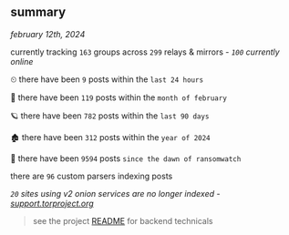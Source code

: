 
## summary
_february 12th, 2024_

currently tracking `163` groups across `299` relays & mirrors - _`100` currently online_

⏲ there have been `9` posts within the `last 24 hours`

🦈 there have been `119` posts within the `month of february`

🪐 there have been `782` posts within the `last 90 days`

🏚 there have been `312` posts within the `year of 2024`

🦕 there have been `9594` posts `since the dawn of ransomwatch`

there are `96` custom parsers indexing posts

_`20` sites using v2 onion services are no longer indexed - [support.torproject.org](https://support.torproject.org/onionservices/v2-deprecation/)_

> see the project [README](https://github.com/joshhighet/ransomwatch#ransomwatch--) for backend technicals

